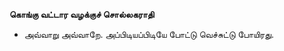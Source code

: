 **கொங்கு வட்டார வழக்குச் சொல்லகராதி**
- அவ்வாறு அவ்வாறே. அப்பிடியப்பிடியே போட்டு வெச்சுட்டு போயிரது.


